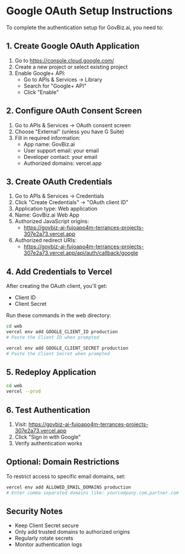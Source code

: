 
# Google OAuth Setup Instructions

To complete the authentication setup for GovBiz.ai, you need to:

## 1. Create Google OAuth Application

1. Go to https://console.cloud.google.com/
2. Create a new project or select existing project
3. Enable Google+ API:
   - Go to APIs & Services → Library
   - Search for "Google+ API"
   - Click "Enable"

## 2. Configure OAuth Consent Screen

1. Go to APIs & Services → OAuth consent screen
2. Choose "External" (unless you have G Suite)
3. Fill in required information:
   - App name: GovBiz.ai
   - User support email: your email
   - Developer contact: your email
   - Authorized domains: vercel.app

## 3. Create OAuth Credentials

1. Go to APIs & Services → Credentials
2. Click "Create Credentials" → "OAuth client ID"
3. Application type: Web application
4. Name: GovBiz.ai Web App
5. Authorized JavaScript origins:
   - https://govbiz-ai-fujoapo4m-terrances-projects-307e2a73.vercel.app
6. Authorized redirect URIs:
   - https://govbiz-ai-fujoapo4m-terrances-projects-307e2a73.vercel.app/api/auth/callback/google

## 4. Add Credentials to Vercel

After creating the OAuth client, you'll get:
- Client ID
- Client Secret

Run these commands in the web directory:

```bash
cd web
vercel env add GOOGLE_CLIENT_ID production
# Paste the Client ID when prompted

vercel env add GOOGLE_CLIENT_SECRET production
# Paste the Client Secret when prompted
```

## 5. Redeploy Application

```bash
cd web
vercel --prod
```

## 6. Test Authentication

1. Visit: https://govbiz-ai-fujoapo4m-terrances-projects-307e2a73.vercel.app
2. Click "Sign in with Google"
3. Verify authentication works

## Optional: Domain Restrictions

To restrict access to specific email domains, set:

```bash
vercel env add ALLOWED_EMAIL_DOMAINS production
# Enter comma-separated domains like: yourcompany.com,partner.com
```

## Security Notes

- Keep Client Secret secure
- Only add trusted domains to authorized origins
- Regularly rotate secrets
- Monitor authentication logs
